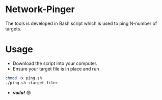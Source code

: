 # Network-Pinger
The tools is developed in Bash script which is used to ping  N-number of targets.

# Usage
- Download the script into your computer.
- Ensure your target file is in place and run 
```sh
chmod +x ping.sh
./ping.sh <target_file>
```
- ***voila!*** 😎

